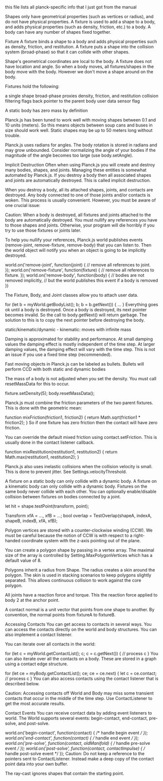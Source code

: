 
this file lists all planck-specific info that I just got from the manual

Shapes only have geometrical properties (such as vertices or radius), and do not have physical properties. A fixture is used to add a shape to a body, and adds physical properties (such as density, friction, etc.) to a body. A body can have any number of shapes fixed together.

Fixture
A fixture binds a shape to a body and adds physical properties such as density, friction, and restitution. A fixture puts a shape into the collision system (broad-phase) so that it can collide with other shapes.

Shape's geometrical coordinates are local to the body. A fixture does not have location and angle. So when a body moves, all fixtures/shapes in the body move with the body. However we don't move a shape around on the body.

Fixtures hold the following:

a single shape
broad-phase proxies
density, friction, and restitution
collision filtering flags
back pointer to the parent body
user data
sensor flag


A static body has zero mass by definition

Planck.js has been tuned to work well with moving shapes between 0.1 and 10 units (meters). So this means objects between soup cans and buses in size should work well. Static shapes may be up to 50 meters long without trouble.


Planck.js uses radians for angles. The body rotation is stored in radians and may grow unbounded. Consider normalizing the angle of your bodies if the magnitude of the angle becomes too large (use body.setAngle).



Implicit Destruction
Often when using Planck.js you will create and destroy many bodies, shapes, and joints. Managing these entities is somewhat automated by Planck.js. If you destroy a body then all associated shapes and joints are automatically destroyed. This is called implicit destruction.

When you destroy a body, all its attached shapes, joints, and contacts are destroyed. Any body connected to one of those joints and/or contacts is woken. This process is usually convenient. However, you must be aware of one crucial issue:

Caution: When a body is destroyed, all fixtures and joints attached to the body are automatically destroyed. You must nullify any references you have to those shapes and joints. Otherwise, your program will die horribly if you try to use those fixtures or joints later.

To help you nullify your references, Planck.js world publishes events (remove-joint, remove-fixture, remove-body) that you can listen to. Then the world object will notify you when an object is going to be implicitly destroyed.


world.on('remove-joint', function(joint) {
  // remove all references to joint.  
});
world.on('remove-fixture', function(fixture) {
  // remove all references to fixture.
});
world.on('remove-body', function(body) {
  // bodies are not removed implicitly,
  // but the world publishes this event if a body is removed
})


The Fixture, Body, and Joint classes allow you to attach user data.


for (let b = myWorld.getBodyList(); b; b = b.getNext()) {
  ...
}
Everything goes ok until a body is destroyed. Once a body is destroyed, its next pointer becomes invalid. So the call to body.getNext() will return garbage. The solution to this is to copy the next pointer before destroying the body.

static/kinematic/dynamic - kinematic: moves with infinite mass



Damping is approximated for stability and performance. At small damping values the damping effect is mostly independent of the time step. At larger damping values, the damping effect will vary with the time step. This is not an issue if you use a fixed time step (recommended).


Fast moving objects in Planck.js can be labeled as bullets. Bullets will perform CCD with both static and dynamic bodies



The mass of a body is not adjusted when you set the density. You must call resetMassData for this to occur.


fixture.setDensity(5);
body.resetMassData();



Planck.js must combine the friction parameters of the two parent fixtures. This is done with the geometric mean:


function mixFriction(friction1, friction2) {
  return Math.sqrt(friction1 * friction2);
}
So if one fixture has zero friction then the contact will have zero friction.

You can override the default mixed friction using contact.setFriction. This is usually done in the contact listener callback.

function mixRestitution(restitution1, restitution2) {
  return Math.max(restitution1, restitution2);
}



Planck.js also uses inelastic collisions when the collision velocity is small. This is done to prevent jitter. See Settings.velocityThreshold.


A fixture on a static body can only collide with a dynamic body.
A fixture on a kinematic body can only collide with a dynamic body.
Fixtures on the same body never collide with each other.
You can optionally enable/disable collision between fixtures on bodies connected by a joint.

let hit = shape.testPoint(transform, point);

Transform xfA = ..., xfB = ...;
bool overlap = TestOverlap(shapeA, indexA, shapeB, indexB, xfA, xfB);


Polygon vertices are stored with a counter-clockwise winding (CCW). We must be careful because the notion of CCW is with respect to a right-handed coordinate system with the z-axis pointing out of the plane.


You can create a polygon shape by passing in a vertex array. The maximal size of the array is controlled by Setting.MaxPolygonVertices which has a default value of 8.


Polygons inherit a radius from Shape. The radius creates a skin around the polygon. The skin is used in stacking scenarios to keep polygons slightly separated. This allows continuous collision to work against the core polygon.


All joints have a reaction force and torque. This the reaction force applied to body 2 at the anchor point.


A contact normal is a unit vector that points from one shape to another. By convention, the normal points from fixtureA to fixtureB.


Accessing Contacts
You can get access to contacts in several ways. You can access the contacts directly on the world and body structures. You can also implement a contact listener.

You can iterate over all contacts in the world:


for (let c = myWorld.getContactList(); c; c = c.getNext()) {
  // process c
}
You can also iterate over all the contacts on a body. These are stored in a graph using a contact edge structure.


for (let ce = myBody.getContactList(); ce; ce = ce.next) {
  let c = ce.contact;
  // process c
}
You can also access contacts using the contact listener that is described below.

Caution: Accessing contacts off World and Body may miss some transient contacts that occur in the middle of the time step. Use ContactListener to get the most accurate results.

Contact Events
You can receive contact data by adding event listeners to world. The World supports several events: begin-contact, end-contact, pre-solve, and post-solve.


world.on('begin-contact', function(contact) {
  /* handle begin event */
});
world.on('end-contact', function(contact) {
  /* handle end event */
});
world.on('pre-solve', function(contact, oldManifold) {
  /* handle pre-solve event */
});
world.on('post-solve', function(contact, contactImpulse) {
  /* handle post-solve event */
});
Caution: Do not keep a reference to the pointers sent to ContactListener. Instead make a deep copy of the contact point data into your own buffer.


The ray-cast ignores shapes that contain the starting point.